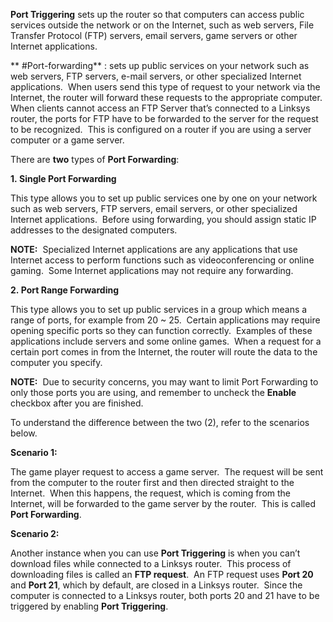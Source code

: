 **Port Triggering** sets up the router so that computers can access public services outside the network or on the Internet, such as web servers, File Transfer Protocol (FTP) servers, email servers, game servers or other Internet applications.  
  
 ** #Port-forwarding** : sets up public services on your network such as web servers, FTP servers, e-mail servers, or other specialized Internet applications.  When users send this type of request to your network via the Internet, the router will forward these requests to the appropriate computer.  When clients cannot access an FTP Server that’s connected to a Linksys router, the ports for FTP have to be forwarded to the server for the request to be recognized.  This is configured on a router if you are using a server computer or a game server.  
  
There are **two** types of **Port Forwarding**:

**1. Single Port Forwarding**  
  
This type allows you to set up public services one by one on your network such as web servers, FTP servers, email servers, or other specialized Internet applications.  Before using forwarding, you should assign static IP addresses to the designated computers.

**NOTE:**  Specialized Internet applications are any applications that use Internet access to perform functions such as videoconferencing or online gaming.  Some Internet applications may not require any forwarding.

**2. Port Range Forwarding**  
  
This type allows you to set up public services in a group which means a range of ports, for example from 20 ~ 25.  Certain applications may require opening specific ports so they can function correctly.  Examples of these applications include servers and some online games.  When a request for a certain port comes in from the Internet, the router will route the data to the computer you specify.

**NOTE:**  Due to security concerns, you may want to limit Port Forwarding to only those ports you are using, and remember to uncheck the **Enable** checkbox after you are finished.

To understand the difference between the two (2), refer to the scenarios below.

**Scenario 1:**  
  
The game player request to access a game server.  The request will be sent from the computer to the router first and then directed straight to the Internet.  When this happens, the request, which is coming from the Internet, will be forwarded to the game server by the router.  This is called **Port Forwarding**.

**Scenario 2:**  
  
Another instance when you can use **Port Triggering** is when you can’t download files while connected to a Linksys router.  This process of downloading files is called an **FTP request**.  An FTP request uses **Port 20** and **Port 21**, which by default, are closed in a Linksys router.  Since the computer is connected to a Linksys router, both ports 20 and 21 have to be triggered by enabling **Port Triggering**.  